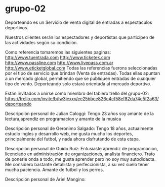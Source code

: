 # grupo-02

Deporteando es un Servicio de venta digital de entradas a espectaculos deportivos.

Nuestros clientes serán los espectadores y deportistas que participen de las actividades según su condición.

Como referencia tomaremos las siguientes paginas:
http://www.tuentrada.com
http://www.ticketek.com
http://www.passline.com
http://www.livepass.com.ar
http://www.eticketglobal.com
Todas las referencias fuerons seleccionadas por el tipo de servicio que brindan (Venta de entradas). Todas ellas apuntan a un mercado global, permitiendo que se publiquen entradas de cualquier tipo de vento. Deporteando solo estará orientada al mercado deportivo.

Están invitados a unirse como miembro del tablero trello del grupo-02:
https://trello.com/invite/b/lw3iexxv/ee25bbce826c4cf58ef82da74c5f2a63/deporteando

Descripción personal de Julian Caloggi:
Tengo 23 años soy amante de la lectura,aprendiz en programacion y amante de la musica

Descripción personal de Geronimo Salgado:
Tengo 18 años, actualmente estudio ingles y desarrollo web, me gusta mucho los deportes, principalmente del futbol, y nada ahora disfrutando de esta etapa.

Descripción personal de Guido Ruiz:
Entusiaste aprendiz de programación, licenciado en administración de organizaciones, analista financiero.
Trato de ponerle onda a todo, me gusta aprender pero no soy muy autodidacta. Me considero bastante detallista y perfeccionista, a su vez suelo tener mucha paciencia.
Amante de futbol y los perros.

Descripción personal de Ariel Mangino:
